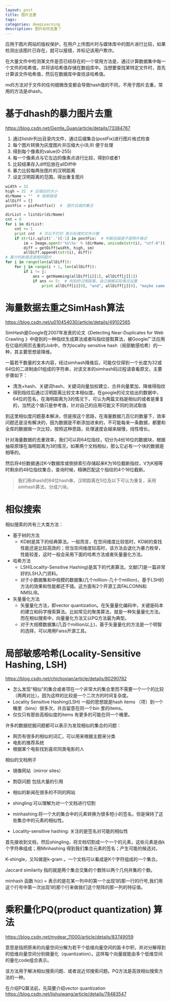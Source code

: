 ```yaml
---
layout: post
title: 图片去重
tags:
categories: deepLearning
description: 图片如何去重？
---
```



应用于图片网站的版权保护，在用户上传图片时与媒体库中的图片进行比较，如果检测出该图片已存在，就可以报错，并标记该用户欺诈。

在大量文件中检测某文件是否已经存在的一个常用方法是，通过计算数据集中每一个文件的哈希值，并将该哈希值存储在数组库中。当想要查找某特定文件时，首先计算该文件哈希值，然后在数据库中查找该哈希值。

md5方法对于文件的任何细微改变都会导致hash值的不同，不用于图片去重，常用的方法是dhash。

# 基于dhash的暴力图片去重

https://blog.csdn.net/Gentle_Guan/article/details/73384767

1. 通过listdir列出目录内文件，通过后缀集合(postFix)进行图片格式检查
2. 每个图片转换为灰度图片并压缩大小(8,9) 便于处理
3. 得到每个像素的value(0-255)
4. 每一个像素点与它左边的像素点进行比较，得到0或者1
5. 比较结果存入diff后放在allDiff中
6. 暴力比较每两张图片的汉明距离
7. 设定汉明距离的范围，得出重复图片

```python
width = 32
high = 32  # 压缩后的大小
dirName = ""  # 相册路径
allDiff = []
postFix = picPostfix()  #  图片后缀的集合

dirList = listdir(dirName)
cnt = 0
for i in dirList:
    cnt += 1
    print cnt  # 可以不打印 表示处理的文件计数
    if str(i).split('.')[-1] in postFix:  # 判断后缀是不是照片格式
        im = Image.open(r'%s\%s' % (dirName, unicode(str(i), "utf-8")))
        diff = getDiff(width, high, im)
        allDiff.append((str(i), diff))
# 暴力判断是否是相同图片
for i in range(len(allDiff)):
    for j in range(i + 1, len(allDiff)):
        if i != j:
            ans = getHamming(allDiff[i][1], allDiff[j][1])
            if ans <= 5:  # 判别的汉明距离，自己根据实际情况设置
                print allDiff[i][0], "and", allDiff[j][0], "maybe same photo..."

```

# 海量数据去重之SimHash算法

https://blog.csdn.net/u010454030/article/details/49102565

SimHash是Google在2007年发表的论文《Detecting Near-Duplicates for Web Crawling 》中提到的一种指纹生成算法或者叫指纹提取算法，被Google广泛应用在亿级的网页去重的Job中，作为locality sensitive hash（局部敏感哈希）的一种，其主要思想是降维。

一篇若干数量的文本内容，经过simhash降维后，可能仅仅得到一个长度为32或64位的二进制由01组成的字符串，对该文本的simhash码过程请查看原文，主要步骤如下：
* 清洗+hash、关键词hash、关键词向量加权建立、合并向量累加、降维得指纹
* 得到指纹后通过汉明距离比较文本相似度。在google的论文给出的数据中，64位的签名，在海明距离为3的情况下，可认为两篇文档是相似的或者是重复的，当然这个值只是参考值，针对自己的应用可能又不同的测试取值

到这里相似度问题基本解决，但是按这个思路，在海量数据几百亿的数量下，效率问题还是没有解决的，因为数据是不断添加进来的，不可能每来一条数据，都要和全库的数据做一次比较，按照这种思路，处理速度会越来越慢，线性增长。

针对海量数据的去重效率，我们可以将64位指纹，切分为4份16位的数据块，根据抽屉原理在海明距离为3的情况，如果两个文档相似，那么它必有一个块的数据是相等的。

然后将4份数据通过K-V数据库或倒排索引存储起来K为16位截断指纹，V为K相等时剩余的48位指纹集合，查询时候，精确匹配这个指纹的4个16位截断。

> 我们用dhash的64位hash串，汉明距离在5位及以下可认为重复，采用simhash算法，分成六块。

# 相似搜索

相似搜索的共有三大类方法：
* 基于树的方法
	* KD树是其下的经典算法。一般而言，在空间维度比较低时，KD树的查找性能还是比较高效的；但当空间维度较高时，该方法会退化为暴力枚举，性能较差，这时一般会采用下面的哈希方法或者矢量量化方法。
* 哈希方法
	* LSH(Locality-Sensitive Hashing)是其下的代表算法。文献[7]是一篇非常好的LSH入门资料。
	* 对于小数据集和中规模的数据集(几个million-几十个million)，基于LSH的方法的效果和性能都还不错。这方面有2个开源工具FALCONN和NMSLIB。
* 矢量量化方法
	* 矢量量化方法，即vector quantization。在矢量量化编码中，关键是码本的建立和码字搜索算法。比如常见的聚类算法，就是一种矢量量化方法。而在相似搜索中，向量量化方法又以PQ方法最为典型。
	* 对于大规模数据集(几百个million以上)，基于矢量量化的方法是一个明智的选择，可以用用Faiss开源工具。

# 局部敏感哈希(Locality-Sensitive Hashing, LSH)
https://blog.csdn.net/chichoxian/article/details/80290782

* 怎么发现“相似”的集合或者项在一个非常大的集合里而不需要一个一个的比较（两两对比）。因为这样的比较是一个二次方的时间复杂度。
* Locality Sensitive Hashing(LSH) 一般的思想就是hash items （项）到一个桶里（bins）很多次，并且留意在同一个bin 里的items。
* 仅仅只有那些高相似度的items 有更多的可能在同一个桶里。

许多的数据挖掘问题都可以表示为发现相似的集合的问题：
* 网页有很多的相似的词汇，可以用来根据主题来分类
* 电影的推荐系统
* 根据某个电影找到喜欢同类电影的人

相似的文档例子
* 镜像网站（mirror sites）
* 剽窃问题 包括大量的引用
* 相似的新闻在很多的不同的网站

* shingling:可以理解为对一个文档进行切割
* minhashing:将一个大的集合中的元素转换为很多短小的签名，但是保持了这些集合中的元素的相似性。
* Locality-sensitive hashing: 关注的是签名对可能的相似性

首先接收到文档，然后shingling，将文档切割成一个一个的元素，这些元素是由k个字符串组成；用Minhashing 得到我们集合元素的签名；产生可能的候选对。

K-shingle，又叫做是k-gram 。一个文档可以看成是K个字符组成的一个集合。

Jaccard similarity 指的就是两个集合交集的个数除以两个几何并集的个数。

minhash 函数 h(c) = 表示的是在某一列中的第一个出现1的那一行的行号,我们用这个行号中第一次出现1的那个行来做我们这个矩阵的那一列的特征值。

# 乘积量化PQ(product quantization) 算法

https://blog.csdn.net/mydear_11000/article/details/83749059

意思是指把原来的向量空间分解为若干个低维向量空间的笛卡尔积，并对分解得到的低维向量空间分别做量化（quantization）。这样每个向量就能由多个低维空间的量化code组合表示。

该方法用于解决相似搜索问题、或者说近邻搜索问题。PQ方法是高效相似搜索方法的一种。

在介绍PQ算法前，先简要介绍vector quantization
https://blog.csdn.net/lishuiwang/article/details/78483547
